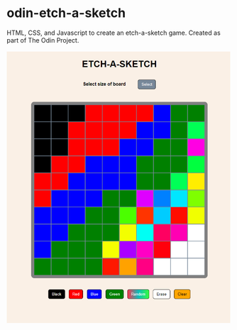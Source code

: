 # odin-etch-a-sketch
HTML, CSS, and Javascript to create an etch-a-sketch game. Created as part of The Odin Project. <br><br>
![Screenshot](https://github.com/DhavalPandhi/odin-etch-a-sketch/blob/main/images/etch-a-sketch%20screenshot.PNG)